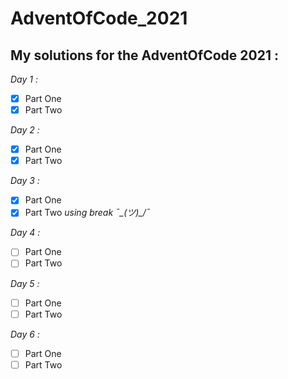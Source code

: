 AdventOfCode_2021
=================

## My solutions for the AdventOfCode 2021 :

*Day 1 :*
- [x] Part One
- [x] Part Two

*Day 2 :*
- [x] Part One
- [x] Part Two

*Day 3 :*
- [x] Part One
- [x] Part Two   *using break ¯\_(ツ)_/¯*

*Day 4 :*
- [ ] Part One
- [ ] Part Two

*Day 5 :*
- [ ] Part One
- [ ] Part Two

*Day 6 :*
- [ ] Part One
- [ ] Part Two
